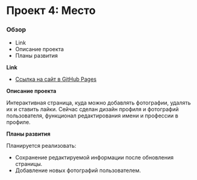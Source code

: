 # Проект 4: Место

### Обзор

* Link
* Описание проекта
* Планы развития

**Link**

* [Ссылка на сайт в GitHub Pages](https://art-ka.github.io/mesto/)

**Описание проекта**

Интерактивная страница, куда можно добавлять фотографии, удалять их и ставить лайки. 
Сейчас сделан дизайн профиля и фотографий пользователя, функционал редактирования имени и профессии в профиле. 

**Планы развития**

Планируется реализовать:
* Сохранение редактируемой информации после обновления страницы.
* Добавление новых фотографий пользователем.




